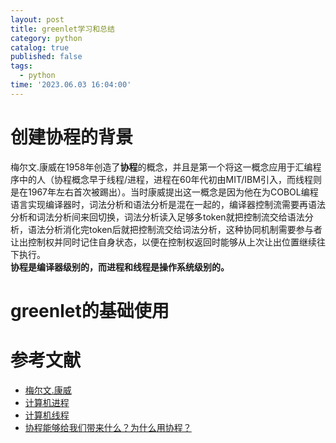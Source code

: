 ```yaml
---
layout: post
title: greenlet学习和总结
category: python
catalog: true
published: false
tags:
  - python
time: '2023.06.03 16:04:00'
---
```

# 创建协程的背景
梅尔文.康威在1958年创造了**协程**的概念，并且是第一个将这一概念应用于汇编程序中的人（协程概念早于线程/进程，进程在60年代初由MIT/IBM引入，而线程则是在1967年左右首次被踢出）。当时康威提出这一概念是因为他在为COBOL编程语言实现编译器时，词法分析和语法分析是混在一起的，编译器控制流需要再语法分析和词法分析间来回切换，词法分析读入足够多token就把控制流交给语法分析，语法分析消化完token后就把控制流交给词法分析，这种协同机制需要参与者让出控制权并同时记住自身状态，以便在控制权返回时能够从上次让出位置继续往下执行。  
**协程是编译器级别的，而进程和线程是操作系统级别的。**

# greenlet的基础使用


# 参考文献
- [梅尔文.康威](https://en.wikipedia.org/wiki/Melvin_Conway)
- [计算机进程](https://baike.baidu.com/item/%E8%BF%9B%E7%A8%8B/382503)
- [计算机线程](http://c.biancheng.net/thread/what-is-thread.html)
- [协程能够给我们带来什么？为什么用协程？](https://zhuanlan.zhihu.com/p/446999661)